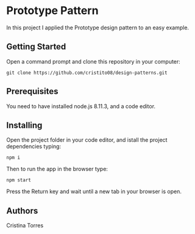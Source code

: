 # Prototype Pattern
In this project I applied the Prototype design pattern to an easy example.

## Getting Started
Open a command prompt and clone this repository in your computer:

```git clone https://github.com/cristito08/design-patterns.git```


## Prerequisites
You need to have installed node.js 8.11.3, and a code editor.


## Installing
Open the project folder in your code editor, and istall the project dependencies typing:

```npm i``` 

Then to run the app in the browser type: 

```npm start```

Press the Return key and wait until a new tab in your browser is open.

## Authors
Cristina Torres
